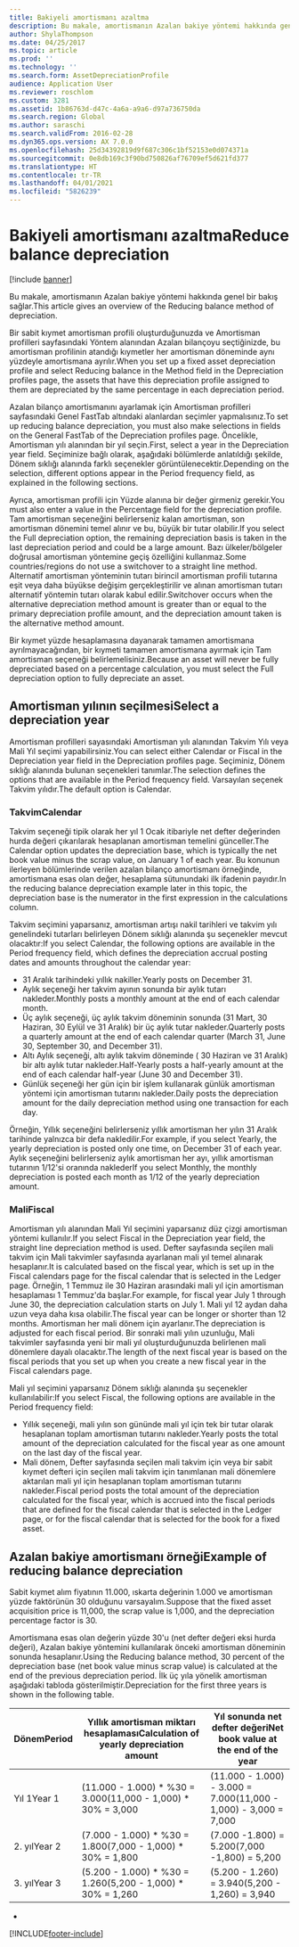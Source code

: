 ```yaml
---
title: Bakiyeli amortismanı azaltma
description: Bu makale, amortismanın Azalan bakiye yöntemi hakkında genel bir bakış sağlar.
author: ShylaThompson
ms.date: 04/25/2017
ms.topic: article
ms.prod: ''
ms.technology: ''
ms.search.form: AssetDepreciationProfile
audience: Application User
ms.reviewer: roschlom
ms.custom: 3281
ms.assetid: 1b86763d-d47c-4a6a-a9a6-d97a736750da
ms.search.region: Global
ms.author: saraschi
ms.search.validFrom: 2016-02-28
ms.dyn365.ops.version: AX 7.0.0
ms.openlocfilehash: 25d34392819d9f687c306c1bf52153e0d074371a
ms.sourcegitcommit: 0e8db169c3f90bd750826af76709ef5d621fd377
ms.translationtype: HT
ms.contentlocale: tr-TR
ms.lasthandoff: 04/01/2021
ms.locfileid: "5826239"
---
```

# <a name="reduce-balance-depreciation"></a><span data-ttu-id="80c1e-103">Bakiyeli amortismanı azaltma</span><span class="sxs-lookup"><span data-stu-id="80c1e-103">Reduce balance depreciation</span></span>

[!include [banner](../includes/banner.md)]

<span data-ttu-id="80c1e-104">Bu makale, amortismanın Azalan bakiye yöntemi hakkında genel bir bakış sağlar.</span><span class="sxs-lookup"><span data-stu-id="80c1e-104">This article gives an overview of the Reducing balance method of depreciation.</span></span>

<span data-ttu-id="80c1e-105">Bir sabit kıymet amortisman profili oluşturduğunuzda ve Amortisman profilleri sayfasındaki Yöntem alanından Azalan bilançoyu seçtiğinizde, bu amortisman profilinin atandığı kıymetler her amortisman döneminde aynı yüzdeyle amortismana ayrılır.</span><span class="sxs-lookup"><span data-stu-id="80c1e-105">When you set up a fixed asset depreciation profile and select Reducing balance in the Method field in the Depreciation profiles page, the assets that have this depreciation profile assigned to them are depreciated by the same percentage in each depreciation period.</span></span>

<span data-ttu-id="80c1e-106">Azalan bilanço amortismanını ayarlamak için Amortisman profilleri sayfasındaki Genel FastTab altındaki alanlardan seçimler yapmalısınız.</span><span class="sxs-lookup"><span data-stu-id="80c1e-106">To set up reducing balance depreciation, you must also make selections in fields on the General FastTab of the Depreciation profiles page.</span></span> <span data-ttu-id="80c1e-107">Öncelikle, Amortisman yılı alanından bir yıl seçin.</span><span class="sxs-lookup"><span data-stu-id="80c1e-107">First, select a year in the Depreciation year field.</span></span> <span data-ttu-id="80c1e-108">Seçiminize bağlı olarak, aşağıdaki bölümlerde anlatıldığı şekilde, Dönem sıklığı alanında farklı seçenekler görüntülenecektir.</span><span class="sxs-lookup"><span data-stu-id="80c1e-108">Depending on the selection, different options appear in the Period frequency field, as explained in the following sections.</span></span> 

<span data-ttu-id="80c1e-109">Ayrıca, amortisman profili için Yüzde alanına bir değer girmeniz gerekir.</span><span class="sxs-lookup"><span data-stu-id="80c1e-109">You must also enter a value in the Percentage field for the depreciation profile.</span></span> <span data-ttu-id="80c1e-110">Tam amortisman seçeneğini belirlerseniz kalan amortisman, son amortisman dönemini temel alınır ve bu, büyük bir tutar olabilir.</span><span class="sxs-lookup"><span data-stu-id="80c1e-110">If you select the Full depreciation option, the remaining depreciation basis is taken in the last depreciation period and could be a large amount.</span></span> <span data-ttu-id="80c1e-111">Bazı ülkeler/bölgeler doğrusal amortisman yöntemine geçiş özelliğini kullanmaz.</span><span class="sxs-lookup"><span data-stu-id="80c1e-111">Some countries/regions do not use a switchover to a straight line method.</span></span> <span data-ttu-id="80c1e-112">Alternatif amortisman yönteminin tutarı birincil amortisman profili tutarına eşit veya daha büyükse değişim gerçekleştirilir ve alınan amortisman tutarı alternatif yöntemin tutarı olarak kabul edilir.</span><span class="sxs-lookup"><span data-stu-id="80c1e-112">Switchover occurs when the alternative depreciation method amount is greater than or equal to the primary depreciation profile amount, and the depreciation amount taken is the alternative method amount.</span></span> 

<span data-ttu-id="80c1e-113">Bir kıymet yüzde hesaplamasına dayanarak tamamen amortismana ayrılmayacağından, bir kıymeti tamamen amortismana ayırmak için Tam amortisman seçeneği belirlemelisiniz.</span><span class="sxs-lookup"><span data-stu-id="80c1e-113">Because an asset will never be fully depreciated based on a percentage calculation, you must select the Full depreciation option to fully depreciate an asset.</span></span>

## <a name="select-a-depreciation-year"></a><span data-ttu-id="80c1e-114">Amortisman yılının seçilmesi</span><span class="sxs-lookup"><span data-stu-id="80c1e-114">Select a depreciation year</span></span>
<span data-ttu-id="80c1e-115">Amortisman profilleri sayasındaki Amortisman yılı alanından Takvim Yılı veya Mali Yıl seçimi yapabilirsiniz.</span><span class="sxs-lookup"><span data-stu-id="80c1e-115">You can select either Calendar or Fiscal in the Depreciation year field in the Depreciation profiles page.</span></span> <span data-ttu-id="80c1e-116">Seçiminiz, Dönem sıklığı alanında bulunan seçenekleri tanımlar.</span><span class="sxs-lookup"><span data-stu-id="80c1e-116">The selection defines the options that are available in the Period frequency field.</span></span> <span data-ttu-id="80c1e-117">Varsayılan seçenek Takvim yılıdır.</span><span class="sxs-lookup"><span data-stu-id="80c1e-117">The default option is Calendar.</span></span>

### <a name="calendar"></a><span data-ttu-id="80c1e-118">Takvim</span><span class="sxs-lookup"><span data-stu-id="80c1e-118">Calendar</span></span>

<span data-ttu-id="80c1e-119">Takvim seçeneği tipik olarak her yıl 1 Ocak itibariyle net defter değerinden hurda değeri çıkarılarak hesaplanan amortisman temelini günceller.</span><span class="sxs-lookup"><span data-stu-id="80c1e-119">The Calendar option updates the depreciation base, which is typically the net book value minus the scrap value, on January 1 of each year.</span></span> <span data-ttu-id="80c1e-120">Bu konunun ilerleyen bölümlerinde verilen azalan bilanço amortismanı örneğinde, amortismana esas olan değer, hesaplama sütunundaki ilk ifadenin payıdır.</span><span class="sxs-lookup"><span data-stu-id="80c1e-120">In the reducing balance depreciation example later in this topic, the depreciation base is the numerator in the first expression in the calculations column.</span></span> 

<span data-ttu-id="80c1e-121">Takvim seçimini yaparsanız, amortisman artışı nakil tarihleri ve takvim yılı genelindeki tutarları belirleyen Dönem sıklığı alanında şu seçenekler mevcut olacaktır:</span><span class="sxs-lookup"><span data-stu-id="80c1e-121">If you select Calendar, the following options are available in the Period frequency field, which defines the depreciation accrual posting dates and amounts throughout the calendar year:</span></span>

-   <span data-ttu-id="80c1e-122">31 Aralık tarihindeki yıllık nakiller.</span><span class="sxs-lookup"><span data-stu-id="80c1e-122">Yearly posts on December 31.</span></span>
-   <span data-ttu-id="80c1e-123">Aylık seçeneği her takvim ayının sonunda bir aylık tutarı nakleder.</span><span class="sxs-lookup"><span data-stu-id="80c1e-123">Monthly posts a monthly amount at the end of each calendar month.</span></span>
-   <span data-ttu-id="80c1e-124">Üç aylık seçeneği, üç aylık takvim döneminin sonunda (31 Mart, 30 Haziran, 30 Eylül ve 31 Aralık) bir üç aylık tutar nakleder.</span><span class="sxs-lookup"><span data-stu-id="80c1e-124">Quarterly posts a quarterly amount at the end of each calendar quarter (March 31, June 30, September 30, and December 31).</span></span>
-   <span data-ttu-id="80c1e-125">Altı Aylık seçeneği, altı aylık takvim döneminde ( 30 Haziran ve 31 Aralık) bir altı aylık tutar nakleder.</span><span class="sxs-lookup"><span data-stu-id="80c1e-125">Half-Yearly posts a half-yearly amount at the end of each calendar half-year (June 30 and December 31).</span></span>
-   <span data-ttu-id="80c1e-126">Günlük seçeneği her gün için bir işlem kullanarak günlük amortisman yöntemi için amortisman tutarını nakleder.</span><span class="sxs-lookup"><span data-stu-id="80c1e-126">Daily posts the depreciation amount for the daily depreciation method using one transaction for each day.</span></span>

<span data-ttu-id="80c1e-127">Örneğin, Yıllık seçeneğini belirlerseniz yıllık amortisman her yılın 31 Aralık tarihinde yalnızca bir defa nakledilir.</span><span class="sxs-lookup"><span data-stu-id="80c1e-127">For example, if you select Yearly, the yearly depreciation is posted only one time, on December 31 of each year.</span></span> <span data-ttu-id="80c1e-128">Aylık seçeneğini belirlerseniz aylık amortisman her ayı, yıllık amortisman tutarının 1/12'si oranında nakleder</span><span class="sxs-lookup"><span data-stu-id="80c1e-128">If you select Monthly, the monthly depreciation is posted each month as 1/12 of the yearly depreciation amount.</span></span>

### <a name="fiscal"></a><span data-ttu-id="80c1e-129">Mali</span><span class="sxs-lookup"><span data-stu-id="80c1e-129">Fiscal</span></span>

<span data-ttu-id="80c1e-130">Amortisman yılı alanından Mali Yıl seçimini yaparsanız düz çizgi amortisman yöntemi kullanılır.</span><span class="sxs-lookup"><span data-stu-id="80c1e-130">If you select Fiscal in the Depreciation year field, the straight line depreciation method is used.</span></span> <span data-ttu-id="80c1e-131">Defter sayfasında seçilen mali takvim için Mali takvimler sayfasında ayarlanan mali yıl temel alınarak hesaplanır.</span><span class="sxs-lookup"><span data-stu-id="80c1e-131">It is calculated based on the fiscal year, which is set up in the Fiscal calendars page for the fiscal calendar that is selected in the Ledger page.</span></span> <span data-ttu-id="80c1e-132">Örneğin, 1 Temmuz ile 30 Haziran arasındaki mali yıl için amortisman hesaplaması 1 Temmuz'da başlar.</span><span class="sxs-lookup"><span data-stu-id="80c1e-132">For example, for fiscal year July 1 through June 30, the depreciation calculation starts on July 1.</span></span> <span data-ttu-id="80c1e-133">Mali yıl 12 aydan daha uzun veya daha kısa olabilir.</span><span class="sxs-lookup"><span data-stu-id="80c1e-133">The fiscal year can be longer or shorter than 12 months.</span></span> <span data-ttu-id="80c1e-134">Amortisman her mali dönem için ayarlanır.</span><span class="sxs-lookup"><span data-stu-id="80c1e-134">The depreciation is adjusted for each fiscal period.</span></span> <span data-ttu-id="80c1e-135">Bir sonraki mali yılın uzunluğu, Mali takvimler sayfasında yeni bir mali yıl oluşturduğunuzda belirlenen mali dönemlere dayalı olacaktır.</span><span class="sxs-lookup"><span data-stu-id="80c1e-135">The length of the next fiscal year is based on the fiscal periods that you set up when you create a new fiscal year in the Fiscal calendars page.</span></span>


<span data-ttu-id="80c1e-136">Mali yıl seçimini yaparsanız Dönem sıklığı alanında şu seçenekler kullanılabilir:</span><span class="sxs-lookup"><span data-stu-id="80c1e-136">If you select Fiscal, the following options are available in the Period frequency field:</span></span>

-   <span data-ttu-id="80c1e-137">Yıllık seçeneği, mali yılın son gününde mali yıl için tek bir tutar olarak hesaplanan toplam amortisman tutarını nakleder.</span><span class="sxs-lookup"><span data-stu-id="80c1e-137">Yearly posts the total amount of the depreciation calculated for the fiscal year as one amount on the last day of the fiscal year.</span></span>
-   <span data-ttu-id="80c1e-138">Mali dönem, Defter sayfasında seçilen mali takvim için veya bir sabit kıymet defteri için seçilen mali takvim için tanımlanan mali dönemlere aktarılan mali yıl için hesaplanan toplam amortisman tutarını nakleder.</span><span class="sxs-lookup"><span data-stu-id="80c1e-138">Fiscal period posts the total amount of the depreciation calculated for the fiscal year, which is accrued into the fiscal periods that are defined for the fiscal calendar that is selected in the Ledger page, or for the fiscal calendar that is selected for the book for a fixed asset.</span></span>

## <a name="example-of-reducing-balance-depreciation"></a><span data-ttu-id="80c1e-139">Azalan bakiye amortismanı örneği</span><span class="sxs-lookup"><span data-stu-id="80c1e-139">Example of reducing balance depreciation</span></span>

<span data-ttu-id="80c1e-140">Sabit kıymet alım fiyatının 11.000, ıskarta değerinin 1.000 ve amortisman yüzde faktörünün 30 olduğunu varsayalım.</span><span class="sxs-lookup"><span data-stu-id="80c1e-140">Suppose that the fixed asset acquisition price is 11,000, the scrap value is 1,000, and the depreciation percentage factor is 30.</span></span> 

<span data-ttu-id="80c1e-141">Amortismana esas olan değerin yüzde 30'u (net defter değeri eksi hurda değeri), Azalan bakiye yöntemini kullanılarak önceki amortisman döneminin sonunda hesaplanır.</span><span class="sxs-lookup"><span data-stu-id="80c1e-141">Using the Reducing balance method, 30 percent of the depreciation base (net book value minus scrap value) is calculated at the end of the previous depreciation period.</span></span> <span data-ttu-id="80c1e-142">İlk üç yıla yönelik amortisman aşağıdaki tabloda gösterilmiştir.</span><span class="sxs-lookup"><span data-stu-id="80c1e-142">Depreciation for the first three years is shown in the following table.</span></span>

| <span data-ttu-id="80c1e-143">Dönem</span><span class="sxs-lookup"><span data-stu-id="80c1e-143">Period</span></span> | <span data-ttu-id="80c1e-144">Yıllık amortisman miktarı hesaplaması</span><span class="sxs-lookup"><span data-stu-id="80c1e-144">Calculation of yearly depreciation amount</span></span> | <span data-ttu-id="80c1e-145">Yıl sonunda net defter değeri</span><span class="sxs-lookup"><span data-stu-id="80c1e-145">Net book value at the end of the year</span></span> |
|--------|-------------------------------------------|---------------------------------------|
| <span data-ttu-id="80c1e-146">Yıl 1</span><span class="sxs-lookup"><span data-stu-id="80c1e-146">Year 1</span></span> | <span data-ttu-id="80c1e-147">(11.000 - 1.000) \* %30 = 3.000</span><span class="sxs-lookup"><span data-stu-id="80c1e-147">(11,000 - 1,000) \* 30% = 3,000</span></span>           | <span data-ttu-id="80c1e-148">(11.000 - 1.000) - 3.000 = 7.000</span><span class="sxs-lookup"><span data-stu-id="80c1e-148">(11,000 - 1,000) - 3,000 = 7,000</span></span>      |
| <span data-ttu-id="80c1e-149">2. yıl</span><span class="sxs-lookup"><span data-stu-id="80c1e-149">Year 2</span></span> | <span data-ttu-id="80c1e-150">(7.000 - 1.000) \* %30 = 1.800</span><span class="sxs-lookup"><span data-stu-id="80c1e-150">(7,000 - 1,000) \* 30% = 1,800</span></span>            | <span data-ttu-id="80c1e-151">(7.000 -1.800) = 5.200</span><span class="sxs-lookup"><span data-stu-id="80c1e-151">(7,000 -1,800) = 5,200</span></span>                |
| <span data-ttu-id="80c1e-152">3. yıl</span><span class="sxs-lookup"><span data-stu-id="80c1e-152">Year 3</span></span> | <span data-ttu-id="80c1e-153">(5.200 - 1.000) \* %30 = 1.260</span><span class="sxs-lookup"><span data-stu-id="80c1e-153">(5,200 - 1,000) \* 30% = 1,260</span></span>            | <span data-ttu-id="80c1e-154">(5.200 - 1.260) = 3.940</span><span class="sxs-lookup"><span data-stu-id="80c1e-154">(5,200 - 1,260) = 3,940</span></span>               |


-







[!INCLUDE[footer-include](../../includes/footer-banner.md)]